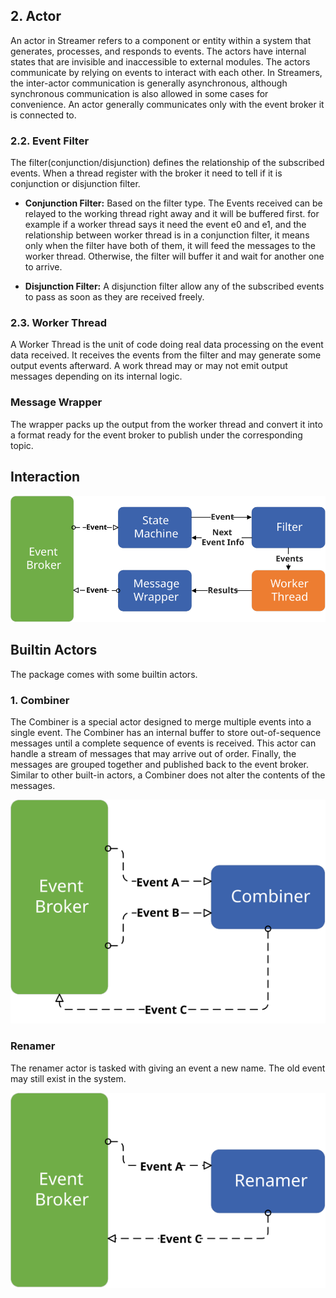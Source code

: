 ## 2. Actor

An actor in Streamer refers to a component or entity within a system that generates, processes, and responds to events. The actors have internal states that are invisible and inaccessible to external modules. The actors communicate by relying on events to interact with each other. In Streamers, the inter-actor communication is generally asynchronous, although synchronous communication is also allowed in some cases for convenience. An actor generally communicates only with the event broker it is connected to.

### 2.2. Event Filter
The filter(conjunction/disjunction) defines the relationship of the subscribed events. When a thread register with the broker it need to tell if it is conjunction or disjunction filter. 

- **Conjunction Filter:**
Based on the filter type. The Events received can be relayed to the working thread right away and it will be buffered first. for example if a worker thread says it need the event e0 and e1, and the relationship between worker thread is in a conjunction filter, it means only when the filter have both of them, it will feed the messages to the worker thread. Otherwise, the filter will buffer it and wait for another one to arrive.

- **Disjunction Filter:**
 A disjunction filter allow any of the subscribed events to pass as soon as they are received freely. 

### 2.3.  Worker Thread
A Worker Thread is the unit of code doing real data processing on the event data received. It receives the events from the filter and may generate some output events afterward. A work thread may or may not emit output messages depending on its internal logic.

### Message Wrapper 
The wrapper packs up the output from the worker thread and convert it into a format ready for the event broker to publish under the corresponding topic. 

## Interaction 
 <p align="center">
  <img src="./img/interaction.svg">
</p>

## Builtin Actors
The package comes with some builtin actors. 

### 1. Combiner

The Combiner is a special actor designed to merge multiple events into a single event. The Combiner has an internal buffer to store out-of-sequence messages until a complete sequence of events is received. This actor can handle a stream of messages that may arrive out of order. Finally, the messages are grouped together and published back to the event broker. Similar to other built-in actors, a Combiner does not alter the contents of the messages.

<p align="center">
  <img src="./img/combiner.svg">
</p>

### Renamer
The renamer actor is tasked with giving an event a new name. The old event may still exist in the system.

<p align="center">
  <img src="./img/renamer.svg">
</p>

